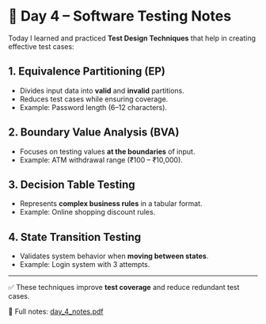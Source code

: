 # 📘 Day 4 – Software Testing Notes

Today I learned and practiced **Test Design Techniques** that help in creating effective test cases:

## 1. Equivalence Partitioning (EP)
- Divides input data into **valid** and **invalid** partitions.
- Reduces test cases while ensuring coverage.
- Example: Password length (6–12 characters).

## 2. Boundary Value Analysis (BVA)
- Focuses on testing values **at the boundaries** of input.
- Example: ATM withdrawal range (₹100 – ₹10,000).

## 3. Decision Table Testing
- Represents **complex business rules** in a tabular format.
- Example: Online shopping discount rules.

## 4. State Transition Testing
- Validates system behavior when **moving between states**.
- Example: Login system with 3 attempts.

---

✅ These techniques improve **test coverage** and reduce redundant test cases.  

📂 Full notes: [day_4_notes.pdf](./day_4_notes.pdf)
